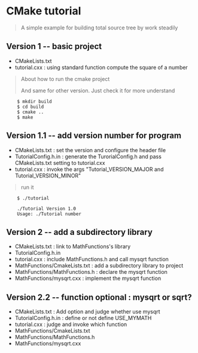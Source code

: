 # CMake tutorial 
> A simple example for building total source tree by work steadily

## Version 1 -- basic project

- CMakeLists.txt
- tutorial.cxx : using standard function compute the square of a number

> About how to run the cmake project
>
> And same for other version. Just check it for more understand
```
    $ mkdir build
    $ cd build
    $ cmake ..
    $ make
```

## Version 1.1 -- add version number for program

- CMakeLists.txt : set the version and configure the header file
- TutorialConfig.h.in : generate the TurorialConfig.h and pass CMakeLists.txt setting to tutorial.cxx
- tutorial.cxx : invoke the args "Tutorial_VERSION_MAJOR and Tutorial_VERSION_MINOR"

> run it 
```
    $ ./tutorial 

    ./Tutorial Version 1.0
    Usage: ./Tutorial number
```

## Version 2 -- add a subdirectory library

- CMakeLists.txt : link to MathFunctions's library
- TutorialConfig.h.in
- tutorial.cxx : include MathFunctions.h and call mysqrt function
- MathFunctions/CmakeLists.txt : add a subdirectory library to project
- MathFunctions/MathFunctions.h : declare the mysqrt function
- MathFunctions/mysqrt.cxx : implement the mysqrt function

## Version 2.2 -- function optional : mysqrt or sqrt?

- CMakeLists.txt : Add option and judge whether use mysqrt
- TutorialConfig.h.in : define or not define USE_MYMATH
- tutorial.cxx : judge and invoke which function
- MathFunctions/CmakeLists.txt
- MathFunctions/MathFunctions.h
- MathFunctions/mysqrt.cxx



